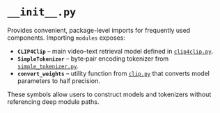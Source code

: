 # `__init__.py`

Provides convenient, package-level imports for frequently used components. Importing `modules` exposes:

- **`CLIP4Clip`** – main video–text retrieval model defined in [`clip4clip.py`](clip4clip.md).
- **`SimpleTokenizer`** – byte‑pair encoding tokenizer from [`simple_tokenizer.py`](simple_tokenizer.md).
- **`convert_weights`** – utility function from [`clip.py`](clip.md) that converts model parameters to half precision.

These symbols allow users to construct models and tokenizers without referencing deep module paths.
